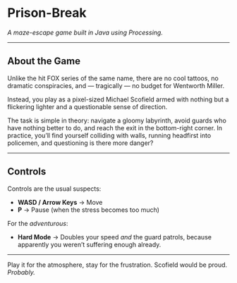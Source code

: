 # Prison-Break
*A maze-escape game built in Java using Processing.*

---

## About the Game

Unlike the hit FOX series of the same name, there are no cool tattoos, no dramatic conspiracies, and — tragically — no budget for Wentworth Miller.

Instead, you play as a pixel-sized Michael Scofield armed with nothing but a flickering lighter and a questionable sense of direction.

The task is simple in theory: navigate a gloomy labyrinth, avoid guards who have nothing better to do, and reach the exit in the bottom-right corner. In practice, you’ll find yourself colliding with walls, running headfirst into policemen, and questioning is there more danger?

---

## Controls

Controls are the usual suspects:

* **WASD / Arrow Keys** → Move
* **P** → Pause (when the stress becomes too much)

For the *adventurous*:

* **Hard Mode** → Doubles your speed *and* the guard patrols, because apparently you weren’t suffering enough already.

---

Play it for the atmosphere, stay for the frustration. Scofield would be proud. *Probably.*

